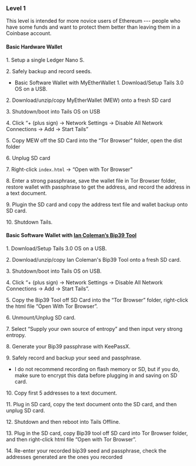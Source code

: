 ### Level 1

This level is intended for more novice users of Ethereum --- people who have some funds and want to protect them better than leaving them in a Coinbase account.

#### Basic Hardware Wallet

 1\. Setup a single Ledger Nano S.
 
 2\. Safely backup and record seeds.

- Basic Software Wallet with MyEtherWallet
 1\. Download/Setup Tails 3.0 OS on a USB.
 
 2\. Download/unzip/copy MyEtherWallet (MEW) onto a fresh SD card
 
 3\. Shutdown/boot into Tails OS on USB
 
 4\. Click “+ (plus sign) -> Network Settings -> Disable All Network Connections -> Add -> Start Tails”
 
 5\. Copy MEW off the SD Card into the “Tor Browser” folder, open the dist folder
 
 6\. Unplug SD card
 
 7\. Right-click `index.html` -> “Open with Tor Browser”
 
 8\. Enter a strong passphrase, save the wallet file in Tor Browser folder, restore wallet with passphrase to get the address, and record the address in a text document.
 
 9\. Plugin the SD card and copy the address text file and wallet backup onto SD card.
 
 10\. Shutdown Tails.

#### Basic Software Wallet with [Ian Coleman’s Bip39 Tool](https://tra38.gitbooks.io/pro-tips-for-ethereum-wallet-management/content/ethereum-wallet-basics/ian-colemans-bip39-tool.html)

 1\. Download/Setup Tails 3.0 OS on a USB.
 
 2\. Download/unzip/copy Ian Coleman's Bip39 Tool onto a fresh SD card.
 
 3\. Shutdown/boot into Tails OS on USB.
 
 4\. Click “+ (plus sign) -> Network Settings -> Disable All Network Connections -> Add -> Start Tails”.
 
 5\. Copy the Bip39 Tool off SD Card into the “Tor Browser” folder, right-click the html file “Open With Tor Browser”.
 
 6\. Unmount/Unplug SD card.
 
 7\. Select “Supply your own source of entropy” and then input very strong entropy.
 
 8\. Generate your Bip39 passphrase with KeePassX.
 
 9\. Safely record and backup your seed and passphrase.
  <ul>
   <li>I do not recommend recording on flash memory or SD, but if you do, make sure to encrypt this data before plugging in and saving on SD card.</li>
  </ul>
  
 10\. Copy first 5 addresses to a text document.
 
 11\. Plug in SD card, copy the text document onto the SD card, and then unplug SD card.
 
 12\. Shutdown and then reboot into Tails Offline.
 
 13\. Plug in the SD card, copy Bip39 tool off SD card into Tor Browser folder, and then right-click html file “Open with Tor Browser”.
 
 14\. Re-enter your recorded bip39 seed and passphrase, check the addresses generated are the ones you recorded
